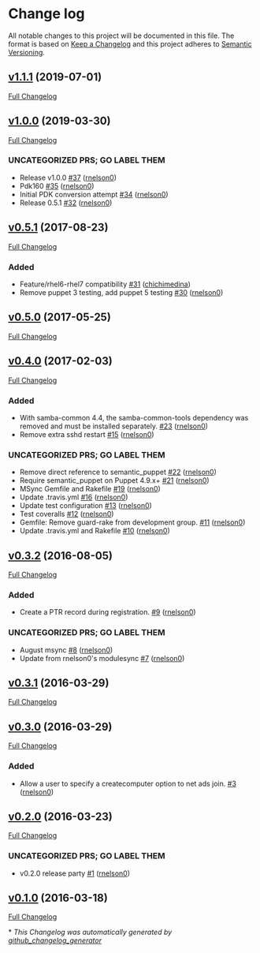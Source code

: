 # Change log

All notable changes to this project will be documented in this file. The format is based on [Keep a Changelog](http://keepachangelog.com/en/1.0.0/) and this project adheres to [Semantic Versioning](http://semver.org).

## [v1.1.1](https://github.com/rnelson0/puppet-domain_join/tree/v1.1.1) (2019-07-01)

[Full Changelog](https://github.com/rnelson0/puppet-domain_join/compare/v1.0.0...v1.1.1)

## [v1.0.0](https://github.com/rnelson0/puppet-domain_join/tree/v1.0.0) (2019-03-30)

[Full Changelog](https://github.com/rnelson0/puppet-domain_join/compare/v0.5.1...v1.0.0)

### UNCATEGORIZED PRS; GO LABEL THEM

- Release v1.0.0 [\#37](https://github.com/rnelson0/puppet-domain_join/pull/37) ([rnelson0](https://github.com/rnelson0))
- Pdk160 [\#35](https://github.com/rnelson0/puppet-domain_join/pull/35) ([rnelson0](https://github.com/rnelson0))
- Initial PDK conversion attempt [\#34](https://github.com/rnelson0/puppet-domain_join/pull/34) ([rnelson0](https://github.com/rnelson0))
- Release 0.5.1 [\#32](https://github.com/rnelson0/puppet-domain_join/pull/32) ([rnelson0](https://github.com/rnelson0))

## [v0.5.1](https://github.com/rnelson0/puppet-domain_join/tree/v0.5.1) (2017-08-23)

[Full Changelog](https://github.com/rnelson0/puppet-domain_join/compare/v0.5.0...v0.5.1)

### Added

- Feature/rhel6-rhel7 compatibility [\#31](https://github.com/rnelson0/puppet-domain_join/pull/31) ([chichimedina](https://github.com/chichimedina))
- Remove puppet 3 testing, add puppet 5 testing [\#30](https://github.com/rnelson0/puppet-domain_join/pull/30) ([rnelson0](https://github.com/rnelson0))

## [v0.5.0](https://github.com/rnelson0/puppet-domain_join/tree/v0.5.0) (2017-05-25)

[Full Changelog](https://github.com/rnelson0/puppet-domain_join/compare/v0.4.0...v0.5.0)

## [v0.4.0](https://github.com/rnelson0/puppet-domain_join/tree/v0.4.0) (2017-02-03)

[Full Changelog](https://github.com/rnelson0/puppet-domain_join/compare/v0.3.2...v0.4.0)

### Added

- With samba-common 4.4, the samba-common-tools dependency was removed and must be installed separately. [\#23](https://github.com/rnelson0/puppet-domain_join/pull/23) ([rnelson0](https://github.com/rnelson0))
- Remove extra sshd restart [\#15](https://github.com/rnelson0/puppet-domain_join/pull/15) ([rnelson0](https://github.com/rnelson0))

### UNCATEGORIZED PRS; GO LABEL THEM

- Remove direct reference to semantic\_puppet [\#22](https://github.com/rnelson0/puppet-domain_join/pull/22) ([rnelson0](https://github.com/rnelson0))
- Require semantic\_puppet on Puppet 4.9.x+ [\#21](https://github.com/rnelson0/puppet-domain_join/pull/21) ([rnelson0](https://github.com/rnelson0))
- MSync Gemfile and Rakefile [\#19](https://github.com/rnelson0/puppet-domain_join/pull/19) ([rnelson0](https://github.com/rnelson0))
- Update .travis.yml [\#16](https://github.com/rnelson0/puppet-domain_join/pull/16) ([rnelson0](https://github.com/rnelson0))
- Update test configuration [\#13](https://github.com/rnelson0/puppet-domain_join/pull/13) ([rnelson0](https://github.com/rnelson0))
- Test coveralls [\#12](https://github.com/rnelson0/puppet-domain_join/pull/12) ([rnelson0](https://github.com/rnelson0))
- Gemfile: Remove guard-rake from development group. [\#11](https://github.com/rnelson0/puppet-domain_join/pull/11) ([rnelson0](https://github.com/rnelson0))
- Update .travis.yml and Rakefile [\#10](https://github.com/rnelson0/puppet-domain_join/pull/10) ([rnelson0](https://github.com/rnelson0))

## [v0.3.2](https://github.com/rnelson0/puppet-domain_join/tree/v0.3.2) (2016-08-05)

[Full Changelog](https://github.com/rnelson0/puppet-domain_join/compare/v0.3.1...v0.3.2)

### Added

- Create a PTR record during registration. [\#9](https://github.com/rnelson0/puppet-domain_join/pull/9) ([rnelson0](https://github.com/rnelson0))

### UNCATEGORIZED PRS; GO LABEL THEM

- August msync [\#8](https://github.com/rnelson0/puppet-domain_join/pull/8) ([rnelson0](https://github.com/rnelson0))
- Update from rnelson0's modulesync [\#7](https://github.com/rnelson0/puppet-domain_join/pull/7) ([rnelson0](https://github.com/rnelson0))

## [v0.3.1](https://github.com/rnelson0/puppet-domain_join/tree/v0.3.1) (2016-03-29)

[Full Changelog](https://github.com/rnelson0/puppet-domain_join/compare/v0.3.0...v0.3.1)

## [v0.3.0](https://github.com/rnelson0/puppet-domain_join/tree/v0.3.0) (2016-03-29)

[Full Changelog](https://github.com/rnelson0/puppet-domain_join/compare/v0.2.0...v0.3.0)

### Added

- Allow a user to specify a createcomputer option to net ads join. [\#3](https://github.com/rnelson0/puppet-domain_join/pull/3) ([rnelson0](https://github.com/rnelson0))

## [v0.2.0](https://github.com/rnelson0/puppet-domain_join/tree/v0.2.0) (2016-03-23)

[Full Changelog](https://github.com/rnelson0/puppet-domain_join/compare/v0.1.0...v0.2.0)

### UNCATEGORIZED PRS; GO LABEL THEM

- v0.2.0 release party [\#1](https://github.com/rnelson0/puppet-domain_join/pull/1) ([rnelson0](https://github.com/rnelson0))

## [v0.1.0](https://github.com/rnelson0/puppet-domain_join/tree/v0.1.0) (2016-03-18)

[Full Changelog](https://github.com/rnelson0/puppet-domain_join/compare/d8c86ad164e4ac60f98470f7c37f7e9f6558e02f...v0.1.0)



\* *This Changelog was automatically generated by [github_changelog_generator](https://github.com/skywinder/Github-Changelog-Generator)*
